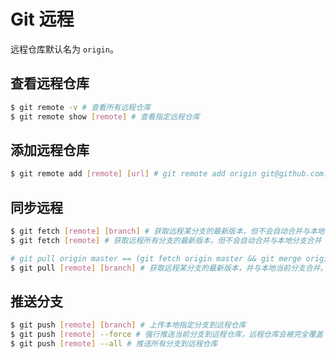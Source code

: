 # Git 远程

远程仓库默认名为 `origin`。

## 查看远程仓库

```bash
$ git remote -v # 查看所有远程仓库
$ git remote show [remote] # 查看指定远程仓库
```

## 添加远程仓库

```bash
$ git remote add [remote] [url] # git remote add origin git@github.com:jinsyin/learn-git.git
```

## 同步远程

```bash
$ git fetch [remote] [branch] # 获取远程某分支的最新版本，但不会自动合并与本地当前分支合并
$ git fetch [remote] # 获取远程所有分支的最新版本，但不会自动合并与本地分支合并
```

```bash
# git pull origin master == (git fetch origin master && git merge origin/master)
$ git pull [remote] [branch] # 获取远程某分支的最新版本，并与本地当前分支合并。合并后，工作区同步版本库
```

## 推送分支

```bash
$ git push [remote] [branch] # 上传本地指定分支到远程仓库
$ git push [remote] --force # 强行推送当前分支到远程仓库，远程仓库会被完全覆盖
$ git push [remote] --all # 推送所有分支到远程仓库
```
